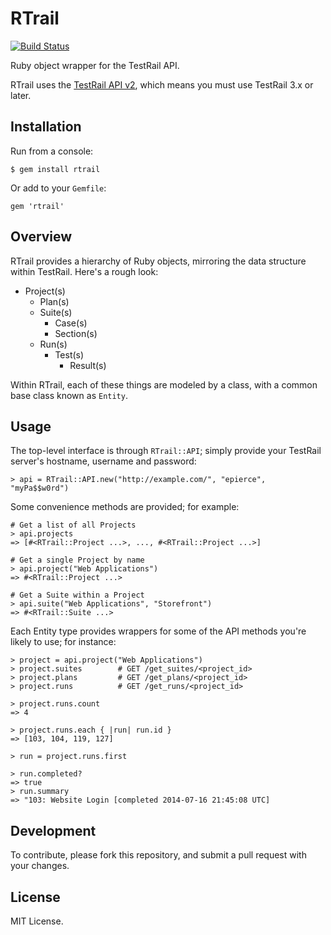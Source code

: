 RTrail
======

[![Build Status](https://travis-ci.org/a-e/rtrail.svg?branch=master)](https://travis-ci.org/a-e/rtrail)

Ruby object wrapper for the TestRail API.

RTrail uses the [TestRail API v2](http://docs.gurock.com/testrail-api2/start),
which means you must use TestRail 3.x or later.


Installation
------------

Run from a console:

    $ gem install rtrail

Or add to your `Gemfile`:

    gem 'rtrail'


Overview
--------

RTrail provides a hierarchy of Ruby objects, mirroring the data structure
within TestRail. Here's a rough look:

- Project(s)
  - Plan(s)
  - Suite(s)
    - Case(s)
    - Section(s)
  - Run(s)
    - Test(s)
      - Result(s)

Within RTrail, each of these things are modeled by a class, with a common base
class known as `Entity`.


Usage
-----

The top-level interface is through `RTrail::API`; simply provide your TestRail
server's hostname, username and password:

    > api = RTrail::API.new("http://example.com/", "epierce", "myPa$$w0rd")

Some convenience methods are provided; for example:

    # Get a list of all Projects
    > api.projects
    => [#<RTrail::Project ...>, ..., #<RTrail::Project ...>]

    # Get a single Project by name
    > api.project("Web Applications")
    => #<RTrail::Project ...>

    # Get a Suite within a Project
    > api.suite("Web Applications", "Storefront")
    => #<RTrail::Suite ...>

Each Entity type provides wrappers for some of the API methods you're likely to
use; for instance:

    > project = api.project("Web Applications")
    > project.suites        # GET /get_suites/<project_id>
    > project.plans         # GET /get_plans/<project_id>
    > project.runs          # GET /get_runs/<project_id>

    > project.runs.count
    => 4

    > project.runs.each { |run| run.id }
    => [103, 104, 119, 127]

    > run = project.runs.first

    > run.completed?
    => true
    > run.summary
    => "103: Website Login [completed 2014-07-16 21:45:08 UTC]


Development
-----------

To contribute, please fork this repository, and submit a pull request with your
changes.


License
-------

MIT License.

